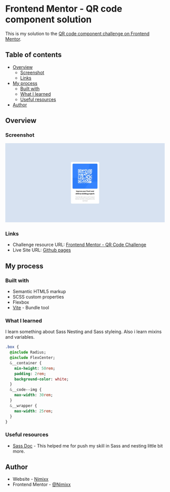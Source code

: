 # Frontend Mentor - QR code component solution

This is my solution to the [QR code component challenge on Frontend Mentor](https://www.frontendmentor.io/challenges/qr-code-component-iux_sIO_H).

## Table of contents

- [Overview](#overview)
  - [Screenshot](#screenshot)
  - [Links](#links)
- [My process](#my-process)
  - [Built with](#built-with)
  - [What I learned](#what-i-learned)
  - [Useful resources](#useful-resources)
- [Author](#author)

## Overview

### Screenshot

![](./screenshot.webp)

### Links

- Challenge resource URL: [Frontend Mentor - QR Code Challenge](https://your-solution-url.com)
- Live Site URL: [Github pages](https://nimixx.github.io/QR-Code/)

## My process

### Built with

- Semantic HTML5 markup
- SCSS custom properties
- Flexbox
- [Vite](https://vitejs.dev/) - Bundle tool

### What I learned

I learn something about Sass Nesting and Sass styleing. Also i learn mixins and variables.

```Sass
.box {
  @include Radius;
  @include FlexCenter;
  &__container {
    min-height: 50rem;
    padding: 2rem;
    background-color: white;
  }
  &__code--img {
    max-width: 30rem;
  }
  &__wrapper {
    max-width: 25rem;
  }
}
```

### Useful resources

- [Sass Doc](https://sass-lang.com/documentation/style-rules) - This helped me for push my skill in Sass and nesting little bit more.

## Author

- Website - [Nimixx](https://www.your-site.com)
- Frontend Mentor - [@Nimixx](https://www.frontendmentor.io/profile/Nimixx)

